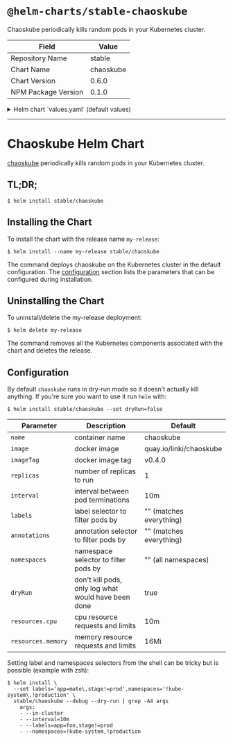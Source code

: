 # `@helm-charts/stable-chaoskube`

Chaoskube periodically kills random pods in your Kubernetes cluster.

| Field               | Value     |
| ------------------- | --------- |
| Repository Name     | stable    |
| Chart Name          | chaoskube |
| Chart Version       | 0.6.0     |
| NPM Package Version | 0.1.0     |

<details>

<summary>Helm chart `values.yaml` (default values)</summary>

```yaml
# container name
name: chaoskube

# docker image
image: quay.io/linki/chaoskube

# docker image tag
imageTag: v0.6.1

# number of replicas to run
replicas: 1

# interval between pod terminations
interval: 10m

# label selector to filter pods by, e.g. app=foo,stage!=prod
labels:

# annotation selector to filter pods by, e.g. chaos.alpha.kubernetes.io/enabled=true
annotations:

# namespace selector to filter pods by, e.g. '!kube-system,!production' (use quotes)
namespaces:

# don't kill pods, only log what would have been done
dryRun: true

# resource requests and limits
resources:
  cpu: 10m
  memory: 16Mi
```

</details>

---

# Chaoskube Helm Chart

[chaoskube](https://github.com/linki/chaoskube) periodically kills random pods in your Kubernetes cluster.

## TL;DR;

```console
$ helm install stable/chaoskube
```

## Installing the Chart

To install the chart with the release name `my-release`:

```console
$ helm install --name my-release stable/chaoskube
```

The command deploys chaoskube on the Kubernetes cluster in the default configuration. The [configuration](#configuration) section lists the parameters that can be configured during installation.

## Uninstalling the Chart

To uninstall/delete the my-release deployment:

```console
$ helm delete my-release
```

The command removes all the Kubernetes components associated with the chart and deletes the release.

## Configuration

By default `chaoskube` runs in dry-run mode so it doesn't actually kill anything.
If you're sure you want to use it run `helm` with:

```console
$ helm install stable/chaoskube --set dryRun=false
```

| Parameter          | Description                                         | Default                 |
| ------------------ | --------------------------------------------------- | ----------------------- |
| `name`             | container name                                      | chaoskube               |
| `image`            | docker image                                        | quay.io/linki/chaoskube |
| `imageTag`         | docker image tag                                    | v0.4.0                  |
| `replicas`         | number of replicas to run                           | 1                       |
| `interval`         | interval between pod terminations                   | 10m                     |
| `labels`           | label selector to filter pods by                    | "" (matches everything) |
| `annotations`      | annotation selector to filter pods by               | "" (matches everything) |
| `namespaces`       | namespace selector to filter pods by                | "" (all namespaces)     |
| `dryRun`           | don't kill pods, only log what would have been done | true                    |
| `resources.cpu`    | cpu resource requests and limits                    | 10m                     |
| `resources.memory` | memory resource requests and limits                 | 16Mi                    |

Setting label and namespaces selectors from the shell can be tricky but is possible (example with zsh):

```console
$ helm install \
  --set labels='app=mate\,stage!=prod',namespaces='!kube-system\,!production' \
  stable/chaoskube --debug --dry-run | grep -A4 args
    args:
    - --in-cluster
    - --interval=10m
    - --labels=app=foo,stage!=prod
    - --namespaces=!kube-system,!production
```

